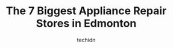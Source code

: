 ---
layout: ampstory
image: https://i0.wp.com/www.auto.or.id/wp-content/uploads/2023/06/superior-appliance-service-of-edmonton-0-edmonton-1686322820.jpeg?resize=640,853
author: techidn
featured: false
description: Edmonton, Alberta, Canada is a haven for Appliance Repair enthusiasts, boasting an impressive array of 7 top-notch establishments. Whether youre a seasoned connoisseur or simply curious to 
title: The 7 Biggest Appliance Repair Stores in Edmonton
cover:
   title: The 7 Biggest Appliance Repair Stores in Edmonton
   subtitle: AUTO.OR.ID
   background: https://www.auto.or.id/wp-content/uploads/2023/06/superior-appliance-service-of-edmonton-0-edmonton-1686322820.jpeg

pages: 
 - layout: thirds
   top: <h1>#1 Advance Appliance Ltd</h1>
   bottom: "<p>Highly recommend. They fixed all my appliances that are not working properly at a reasonable rates. The technician was very knowledgeable. The on girl in the phone was ve</p>"
   background: https://www.auto.or.id/wp-content/uploads/2023/06/superior-appliance-service-of-edmonton-1-edmonton-1686322822.jpeg
   backgroundblur: true
 - layout: thirds
   top: <h1>#2 Fort Road Appliances</h1>
   bottom: "<p>12834 Fort Rd NW, Edmonton, AB T5A 1A8, Canada</p>"
   background: https://www.auto.or.id/wp-content/uploads/2023/06/superior-appliance-service-of-edmonton-2-edmonton-1686322823.png
   cta:
      link: https://www.auto.or.id/the-7-biggest-appliance-repair-stores-in-edmonton/
      text: The 7 Biggest Appliance Repair Stores in Edmonton
 - layout: thirds
   top: <h1>#3 Dial An Applianceman</h1>
   bottom: "<p>14524 115 Ave NW, Edmonton, AB T5M 3B9, Canada</p>"
   background: https://images.unsplash.com/photo-1621772991673-de61ffe34408?ixlib=rb-4.0.3&ixid=MnwxMjA3fDB8MHxwaG90by1wYWdlfHx8fGVufDB8fHx8&auto=format&fit=crop&w=640&h=853&q=80
   cta:
      link: https://www.auto.or.id/the-7-biggest-appliance-repair-stores-in-edmonton/
      text: The 7 Biggest Appliance Repair Stores in Edmonton
 - layout: thirds
   top: <h1>#4 Maysfield Appliance Store and Repair</h1>
   bottom: "<p>4507 82 Ave NW, Edmonton, AB T6B 0E6, Canada</p>"
   background: https://images.unsplash.com/photo-1513219872556-78665cfff8bb?ixlib=rb-4.0.3&ixid=MnwxMjA3fDB8MHxwaG90by1wYWdlfHx8fGVufDB8fHx8&auto=format&fit=crop&w=640&h=853&q=80
   cta:
      link: https://www.auto.or.id/the-7-biggest-appliance-repair-stores-in-edmonton/
      text: The 7 Biggest Appliance Repair Stores in Edmonton
 - layout: thirds
   top: <h1>#5 Dorothys Appliance</h1>
   bottom: "<p>6846 82 Ave NW, Edmonton, AB T6B 0E7, Canada</p>"
   background: https://images.unsplash.com/photo-1630686120465-89debf3b32a8?ixlib=rb-4.0.3&ixid=MnwxMjA3fDB8MHxwaG90by1wYWdlfHx8fGVufDB8fHx8&auto=format&fit=crop&w=640&h=853&q=80
   cta:
      link: https://www.auto.or.id/the-7-biggest-appliance-repair-stores-in-edmonton/
      text: The 7 Biggest Appliance Repair Stores in Edmonton
 - layout: thirds
   top: <h1>#6 Escan Appliance Services</h1>
   bottom: "<p>16741 62 St NW, Edmonton, AB T5Y 0Z7, Canada</p>"
   background: https://images.unsplash.com/photo-1508048236731-b5ef91f7840c?ixlib=rb-4.0.3&ixid=MnwxMjA3fDB8MHxwaG90by1wYWdlfHx8fGVufDB8fHx8&auto=format&fit=crop&w=640&h=853&q=80
   cta:
      link: https://www.auto.or.id/the-7-biggest-appliance-repair-stores-in-edmonton/
      text: The 7 Biggest Appliance Repair Stores in Edmonton
 - layout: thirds
   top: <h1>#7 Appliance All Service</h1>
   bottom: "<p>9267 50 St NW, Edmonton, AB T6B 3B6, Canada</p>"
   background: https://images.unsplash.com/photo-1639928846512-d22a0738138a?ixlib=rb-4.0.3&ixid=MnwxMjA3fDB8MHxwaG90by1wYWdlfHx8fGVufDB8fHx8&auto=format&fit=crop&w=640&h=853&q=80
   cta:
      link: https://www.auto.or.id/the-7-biggest-appliance-repair-stores-in-edmonton/
      text: The 7 Biggest Appliance Repair Stores in Edmonton
 - layout: thirds
   middle: Continue reading...
   background: https://images.unsplash.com/photo-1653047256226-ab0d16c758d5?ixlib=rb-4.0.3&ixid=MnwxMjA3fDB8MHxwaG90by1wYWdlfHx8fGVufDB8fHx8&auto=format&fit=crop&w=640&h=853&q=80
   cta:
      link: https://www.auto.or.id/the-7-biggest-appliance-repair-stores-in-edmonton/
      text: The 7 Biggest Appliance Repair Stores in Edmonton

---